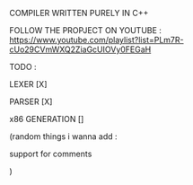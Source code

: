 COMPILER WRITTEN PURELY IN C++

FOLLOW THE PROPJECT ON YOUTUBE : https://www.youtube.com/playlist?list=PLm7R-cUo29CVmWXQ2ZiaGcUIOVy0FEGaH

TODO : 


LEXER [X]

PARSER [X]

x86 GENERATION []


(random things i wanna add : 

support for comments

)
